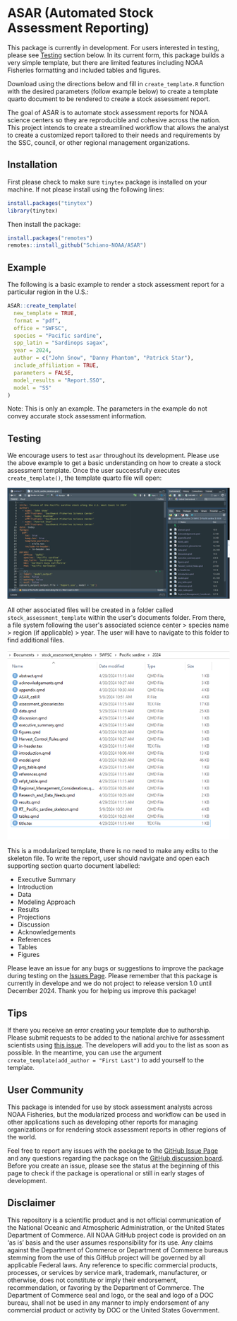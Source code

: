 
# ASAR (Automated Stock Assessment Reporting)

<!-- badges: start -->
<!-- badges: end -->

This package is currently in development. For users interested in testing, please see [Testing](#-testing-section) section below. In its current form, this package builds a very simple template, but there are limited features including NOAA Fisheries formatting and included tables and figures.

Download using the directions below and fill in `create_template.R` function with the desired parameters (follow example below) to create a template quarto document to be rendered to create a stock assessment report.


The goal of ASAR is to automate stock assessment reports for NOAA science centers so they are reproducible and cohesive across the nation. This project intends to create a streamlined workflow that allows the analyst to create a customized report tailored to their needs and requirements by the SSC, council, or other regional management organizations. 

## Installation

First please check to make sure `tinytex` package is installed on your machine. If not please install using the following lines:

```r
install.packages("tinytex")
library(tinytex)

```
Then install the package:

```r
install.packages("remotes")
remotes::install_github("Schiano-NOAA/ASAR")
```

## Example

The following is a basic example to render a stock assessment report for a particular region in the U.S.:

```r
ASAR::create_template(
  new_template = TRUE,
  format = "pdf",
  office = "SWFSC",
  species = "Pacific sardine",
  spp_latin = "Sardinops sagax",
  year = 2024,
  author = c("John Snow", "Danny Phantom", "Patrick Star"),
  include_affiliation = TRUE,
  parameters = FALSE,
  model_results = "Report.SSO",
  model = "SS"
)
```

Note: This is only an example. The parameters in the example do not convey accurate stock assessment information.

## Testing

We encourage users to test `asar` throughout its development. Please use the above example to get a basic understanding on how to create a stock assessment template. Once the user successfully executes `create_template()`, the template quarto file will open:

![alt text](inst/resources/example_pop-up.PNG)

All other associated files will be created in a folder called `stock_assessment_template` within the user's documents folder. From there, a file system following the user's associated science center > species name > region (if applicable) > year. The user will have to navigate to this folder to find additional files.

![alt text](inst/resources/example_file_system.PNG)

This is a modularized template, there is no need to make any edits to the skeleton file. To write the report, user should navigate and open each supporting section quarto document labelled:

-   Executive Summary
-   Introduction
-   Data
-   Modeling Approach
-   Results
-   Projections
-   Discussion
-   Acknowledgements
-   References
-   Tables
-   Figures 

Please leave an issue for any bugs or suggestions to improve the package during testing on the [Issues Page](https://github.com/Schiano-NOAA/ASAR/issues). Please remember that this package is currently in develope and we do not project to release version 1.0 until December 2024. Thank you for helping us improve this package!

## Tips

If there you receive an error creating your template due to authorship. Please submit requests to be added to the national archive for assessment scientists using [this issue](https://github.com/nmfs-ost/asar/issues/19). The developers will add you to the list as soon as possible. In the meantime, you can use the argument `create_template(add_author = "First Last")` to add yourself to the template. 

## User Community

This package is intended for use by stock assessment analysts across NOAA Fisheries, but the modularized process and workflow can be used in other applications such as developing other reports for managing organizations or for rendering stock assessment reports in other regions of the world.

Feel free to report any issues with the package to the [GitHub Issue Page](https://github.com/Schiano-NOAA/ASAR/issues) and any questions regarding the package on the [GitHub discussion board](https://github.com/Schiano-NOAA/ASAR/discussions). Before you create an issue, please see the status at the beginning of this page to check if the package is operational or still in early stages of development.


## Disclaimer

This repository is a scientific product and is not official communication of the National Oceanic and Atmospheric Administration, or the United States Department of Commerce. All NOAA GitHub project code is provided on an ‘as is’ basis and the user assumes responsibility for its use. Any claims against the Department of Commerce or Department of Commerce bureaus stemming from the use of this GitHub project will be governed by all applicable Federal laws. Any reference to specific commercial products, processes, or services by service mark, trademark, manufacturer, or otherwise, does not constitute or imply their endorsement, recommendation, or favoring by the Department of Commerce. The Department of Commerce seal and logo, or the seal and logo of a DOC bureau, shall not be used in any manner to imply endorsement of any commercial product or activity by DOC or the United States Government.
